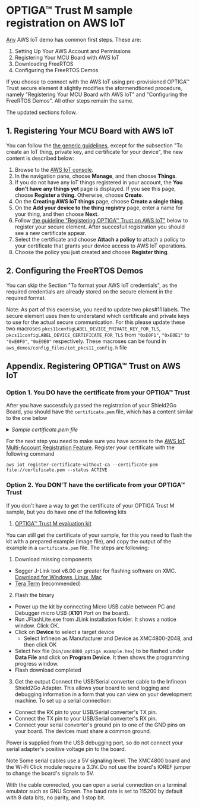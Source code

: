 # OPTIGA™ Trust M sample registration on AWS IoT

[Any](https://docs.aws.amazon.com/freertos/latest/userguide/freertos-prereqs.html) AWS IoT demo has common first steps.
These are:
1. Setting Up Your AWS Account and Permissions
2. Registering Your MCU Board with AWS IoT
3. Downloading FreeRTOS
4. Configuring the FreeRTOS Demos

If you choose to connect with the AWS IoT using pre-provisioned OPTIGA™ Trust secure element it slightly modifies the aformendtioned procedure, namely "Registering Your MCU Board with AWS IoT" and "Configuring the FreeRTOS Demos". All other steps remain the same.

The updated sections follow.

## 1. Registering Your MCU Board with AWS IoT

You can follow the [the generic guidelines](https://docs.aws.amazon.com/freertos/latest/userguide/get-started-freertos-thing.html), except for the subsection "To create an IoT thing, private key, and certificate for your device", the new content is described below:

1. Browse to the [AWS IoT console](https://console.aws.amazon.com/iotv2/).
1. In the navigation pane, choose **Manage**, and then choose **Things**.
1. If you do not have any IoT things registered in your account, the **You don't have any things yet** page is displayed. If you see this page, choose **Register a thing**. Otherwise, choose **Create**.
1. On the **Creating AWS IoT things** page, choose **Create a single thing**.
1. On the **Add your device to the thing registry** page, enter a name for your thing, and then choose **Next**.
1. Follow [the guideline "Registering OPTIGA™ Trust on AWS IoT"](#appendix-registering-optiga-trust-on-aws-iot) below to register your secure element. After succesfull registration you should see a new certificate appear.
1. Select the certificate and choose **Attach a policy** to attach a policy to your certificate that grants your device access to AWS IoT operations.
1. Choose the policy you just created and choose **Register thing**.

## 2. Configuring the FreeRTOS Demos

You can skip the Section "To format your AWS IoT credentials", as the required credentials are already stored on the secure element in the required format.

Note: As part of this excersise, you need to update two pkcs#11 labels. The secure element uses then to understand which certificate and private keys to use for the actual secure communication. For this please update these two macroses `pkcs11configLABEL_DEVICE_PRIVATE_KEY_FOR_TLS`, `pkcs11configLABEL_DEVICE_CERTIFICATE_FOR_TLS` from `"0xE0F1"`, `"0xE0E1"` to 
`"0xE0F0"`, `"0xE0E0"` respectively. These macroses can be found in `aws_demos/config_files/iot_pkcs11_config.h` file 

## Appendix. Registering OPTIGA™ Trust on AWS IoT

### Option 1.  You DO have the certificate from your OPTIGA™ Trust

After you have successfuly passed the registration of your Shield2Go Board, you should have the ```certificate.pem``` file, which has a content similar to the one below

<details> 
 <summary><em> Sample certificate.pem file </em></summary>
  
```
-----BEGIN CERTIFICATE-----
MIIB2DCCAX6gAwIBAgIEMrfqdTAKBggqhkjOPQQDAjByMQswCQYDVQQGEwJERTEh
MB8GA1UECgwYSW5maW5lb24gVGVjaG5vbG9naWVzIEFHMRMwEQYDVQQLDApPUFRJ
R0EoVE0pMSswKQYDVQQDDCJJbmZpbmVvbiBPUFRJR0EoVE0pIFRydXN0IE0gQ0Eg
MTAxMB4XDTE5MDYxODA2MzAxMloXDTM5MDYxODA2MzAxMlowHDEaMBgGA1UEAwwR
SW5maW5lb24gSW9UIE5vZGUwWTATBgcqhkjOPQIBBggqhkjOPQMBBwNCAATMVR43
UAe5xlyhrr9dS2yqV72AhdlIfmGbAVmkJ+1eWpe129ffuYDNK1w89PGcLDNChwdK
6D4DXcOYMAsRXCobo1gwVjAOBgNVHQ8BAf8EBAMCAIAwDAYDVR0TAQH/BAIwADAV
BgNVHSAEDjAMMAoGCCqCFABEARQBMB8GA1UdIwQYMBaAFDwwjFzViuijXTKA5FSD
sv/Nhk0jMAoGCCqGSM49BAMCA0gAMEUCIQDI3Yqc2C/tiFb1K9Xuecy5WyGU6KQ2
zrmTnvTbO6Zw9gIgPplLHW8+wT0KcVajD5DLrfwBYz5DZIFDPBZFaXcndq0=
-----END CERTIFICATE-----
```
</details>

For the next step you need to make sure you have access to the [AWS IoT Multi-Account Registration Feature](https://pages.awscloud.com/iot-core-early-registration.html).
Register your certificate with the following command
```
aws iot register-certificate-without-ca --certificate-pem file://certificate.pem --status ACTIVE
```

### Option 2. You DON'T have the certificate from your OPTIGA™ Trust

If you don't have a way to get the certificate of your OPTIGA Trust M sample, but you do have one of the following kits
1. [OPTIGA™ Trust M evaluation kit](https://www.infineon.com/cms/en/product/evaluation-boards/optiga-trust-m-eval-kit/)

You can still get the certificate of your sample, for this you need to flash the kit with a prepared example (image file), and copy the output of the example in a `certificate.pem` file.
The steps are following:
1. Download missing components
  * Segger J-Link tool v6.00 or greater for flashing software on XMC. [Download for Windows, Linux, Mac](https://www.segger.com/downloads/jlink/#J-LinkSoftwareAndDocumentationPack)
  * [Tera Term](https://osdn.net/projects/ttssh2/releases/) (recommended)
2. Flash the binary
  * Power up the kit by connecting Micro USB cable between PC and Debugger micro USB (**X101** Port on the board).
  * Run JFlashLite.exe from JLink installation folder. It shows a notice window. Click OK.
  * Click on **Device** to select a target device
    * Select Infineon as Manufacturer and Device as XMC4800-2048, and then click OK
  * Select hex file (`bin/xmc4800_optiga_example.hex`) to be flashed under **Data File** and click on **Program Device**. It then shows the programming progress window.
  * Flash download completed
3. Get the output
  Connect the USB/Serial converter cable to the Infineon Shield2Go Adapter. This allows your board to send logging and debugging information in a form that you can view on your development machine. To set up a serial connection:

  * Connect the RX pin to your USB/Serial converter's TX pin.
  * Connect the TX pin to your USB/Serial converter's RX pin.
  * Connect your serial converter's ground pin to one of the GND pins on your board. The devices must share a common ground.

  Power is supplied from the USB debugging port, so do not connect your serial adapter's positive voltage pin to the board.

  Note
  Some serial cables use a 5V signaling level. The XMC4800 board and the Wi-Fi Click module require a 3.3V. Do not use the board's IOREF jumper to change the board's signals to 5V.

  With the cable connected, you can open a serial connection on a terminal emulator such as GNU Screen. The baud rate is set to 115200 by default with 8 data bits, no parity, and 1 stop bit.

